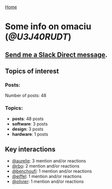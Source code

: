 [Home](https://kelu124.github.io/echommunity/)

# Some info on __omaciu__ (_@U3J40RUDT_)


## [Send me a Slack Direct message](https://echopen.slack.com/messages/@omaciu/).

## Topics of interest

### Posts: 

Number of posts: 48

### Topics:

* __posts__: 48 posts
* __software__: 3 posts
* __design__: 3 posts
* __hardware__: 1 posts

## Key interactions 

* [@aurelie](./U37GZRZU6.md): 3 mention and/or reactions
* [@rbo](./U38HVMZ6K.md): 2 mention and/or reactions
* [@benchoufi](./U0B47KC3S.md): 1 mention and/or reactions
* [@eiffel](./U3GHS132Q.md): 1 mention and/or reactions
* [@olivier](./U04DFTZ7D.md): 1 mention and/or reactions
